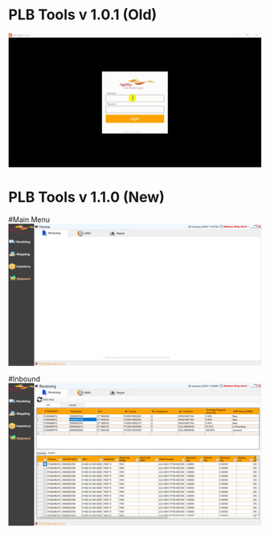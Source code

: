 # PLB Tools v 1.0.1 (Old)

![Loginpage](https://raw.githubusercontent.com/wsnx/AgilityTools/master/Sample.gif)


# PLB Tools v 1.1.0 (New)

#Main Menu
![NewUI](https://raw.githubusercontent.com/wsnx/AgilityTools/master/NewUI.jpg)


#Inbound
![NewUI](https://raw.githubusercontent.com/wsnx/AgilityTools/master/Inbound.jpg)




